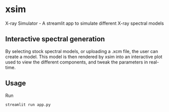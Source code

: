 # xsim
X-ray Simulator - A streamlit app to simulate different X-ray spectral models

## Interactive spectral generation
By selecting stock spectral models, or uploading a .xcm file, the user can create a model. This model is then rendered by xsim into an interactive plot used to view the different components, and tweak the parameters in real-time.

## Usage
Run
```console
streamlit run app.py
```

